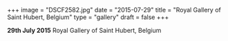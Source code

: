 +++
image = "DSCF2582.jpg"
date = "2015-07-29"
title = "Royal Gallery of Saint Hubert, Belgium"
type = "gallery"
draft = false
+++

**29th July 2015** Royal Gallery of Saint Hubert, Belgium
